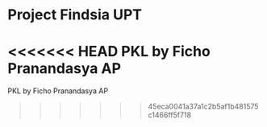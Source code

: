 # Project Findsia UPT
<<<<<<< HEAD
PKL by Ficho Pranandasya AP
=======
PKL by Ficho Pranandasya AP
>>>>>>> 45eca0041a37a1c2b5af1b481575c1466ff5f718
